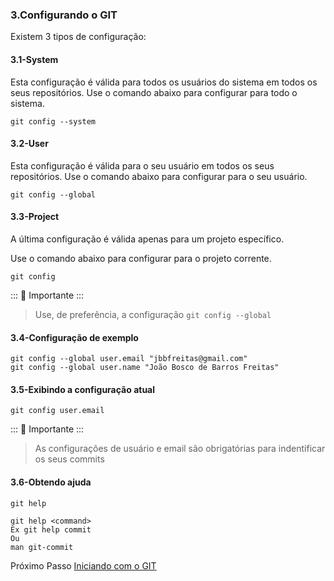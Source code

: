 ### 3.Configurando o GIT

Existem 3 tipos de configuração:

#### 3.1-System
Esta configuração é válida para todos os usuários do sistema em todos os seus repositórios. 
Use o comando abaixo para configurar para todo o sistema.

````
git config --system
````

#### 3.2-User

Esta configuração é válida para o seu usuário  em todos os seus repositórios. 
Use o comando abaixo para configurar para o seu usuário.

````
git config --global
````
#### 3.3-Project

A última configuração é válida apenas para um projeto específico.

Use o comando abaixo para configurar para o projeto corrente.

````
git config 
````

::: :pushpin: Importante :::

>Use, de preferência, a configuração `git config --global`

#### 3.4-Configuração de exemplo

````
git config --global user.email "jbbfreitas@gmail.com"
git config --global user.name "João Bosco de Barros Freitas"
````

#### 3.5-Exibindo a configuração atual
```
git config user.email
````

::: :pushpin: Importante :::

>As configurações de usuário e email são obrigatórias para indentificar os seus commits


#### 3.6-Obtendo ajuda 
````
git help

git help <command> 
Ex git help commit
Ou 
man git-commit
````

Próximo Passo [Iniciando com o GIT](../4-Iniciando/README.md)


